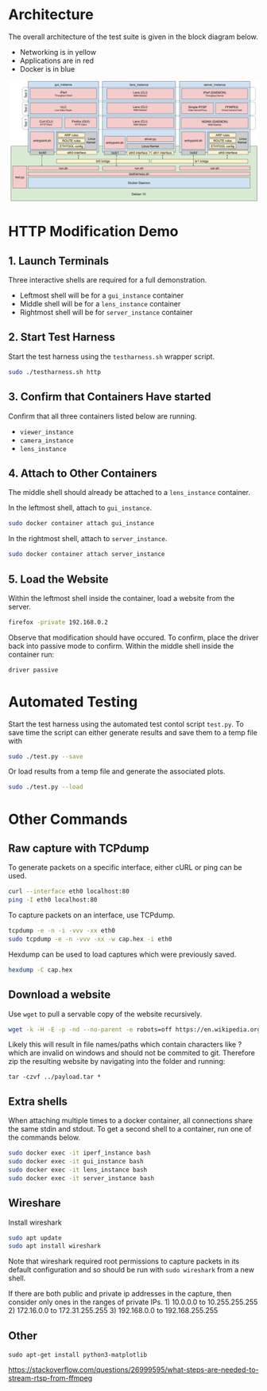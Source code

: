 
# Architecture
The overall architecture of the test suite is given in the block diagram below.
- Networking is in yellow
- Applications are in red
- Docker is in blue

![Architecture](docs/Architecture%20Attempt%203.png)

# HTTP Modification Demo

## 1. Launch Terminals

Three interactive shells are required for a full demonstration.
- Leftmost shell will be for a `gui_instance` container
- Middle shell will be for a `lens_instance` container
- Rightmost shell will be for `server_instance` container

## 2. Start Test Harness

Start the test harness using the `testharness.sh` wrapper script.

```bash
sudo ./testharness.sh http
```

## 3. Confirm that Containers Have started

Confirm that all three containers listed below are running.

- `viewer_instance`
- `camera_instance`
- `lens_instance`

## 4. Attach to Other Containers

The middle shell should already be attached to a `lens_instance` container.

In the leftmost shell, attach to `gui_instance`.
```bash
sudo docker container attach gui_instance
```

In the rightmost shell, attach to `server_instance`.
```bash
sudo docker container attach server_instance
```

## 5. Load the Website

Within the leftmost shell inside the container, load a website from the server.
```bash
firefox -private 192.168.0.2
```

Observe that modification should have occured. To confirm, place the driver back into passive mode to confirm. Within the middle shell inside the container run:
```bash
driver passive
```

# Automated Testing

Start the test harness using the automated test contol script `test.py`. To save time the script can either generate results and save them to a temp file with

```bash
sudo ./test.py --save
```

Or load results from a temp file and generate the associated plots.

```bash
sudo ./test.py --load
```

# Other Commands

## Raw capture with TCPdump

To generate packets on a specific interface, either cURL or ping can be used.

```bash
curl --interface eth0 localhost:80
ping -I eth0 localhost:80
```

To capture packets on an interface, use TCPdump.

```bash
tcpdump -e -n -i -vvv -xx eth0
sudo tcpdump -e -n -vvv -xx -w cap.hex -i eth0
```

Hexdump can be used to load captures which were previously saved.

```bash
hexdump -C cap.hex
```

## Download a website

Use `wget` to pull a servable copy of the website recursively.

```bash
wget -k -H -E -p -nd --no-parent -e robots=off https://en.wikipedia.org/wiki/Man-in-the-middle_attack
```

Likely this will result in file names/paths which contain characters like ? which are invalid on windows and should not be commited to git. Therefore zip the resulting website by navigating into the folder and running:

```
tar -czvf ../payload.tar *
```

## Extra shells

When attaching multiple times to a docker container, all connections share the same stdin and stdout. To get a second shell to a container, run one of the commands below.

```bash
sudo docker exec -it iperf_instance bash
sudo docker exec -it gui_instance bash
sudo docker exec -it lens_instance bash
sudo docker exec -it server_instance bash
```

## Wireshare

Install wireshark
```bash
sudo apt update
sudo apt install wireshark
```

Note that wireshark required root permissions to capture packets in its default configuration and so should be run with `sudo wireshark` from a new shell.

If there are both public and private ip addresses in the capture, then consider only ones in the ranges of private IPs.
    1) 10.0.0.0 to 10.255.255.255
    2) 172.16.0.0 to 172.31.255.255
    3) 192.168.0.0 to 192.168.255.255

## Other
```    
sudo apt-get install python3-matplotlib
```

https://stackoverflow.com/questions/26999595/what-steps-are-needed-to-stream-rtsp-from-ffmpeg
